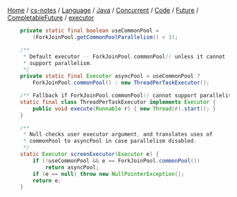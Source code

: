 [Home](https://mengxianbin.github.io) /
[cs-notes](https://mengxianbin.github.io/cs-notes/site) /
[Language](https://mengxianbin.github.io/cs-notes/site/Language) /
[Java](https://mengxianbin.github.io/cs-notes/site/Language/Java) /
[Concurrent](https://mengxianbin.github.io/cs-notes/site/Language/Java/Concurrent) /
[Code](https://mengxianbin.github.io/cs-notes/site/Language/Java/Concurrent/Code) /
[Future](https://mengxianbin.github.io/cs-notes/site/Language/Java/Concurrent/Code/Future) /
[CompletableFuture](https://mengxianbin.github.io/cs-notes/site/Language/Java/Concurrent/Code/Future/CompletableFuture) /
[executor](https://mengxianbin.github.io/cs-notes/site/Language/Java/Concurrent/Code/Future/CompletableFuture/executor)


```java
    private static final boolean useCommonPool =
        (ForkJoinPool.getCommonPoolParallelism() > 1);

    /**
     * Default executor -- ForkJoinPool.commonPool() unless it cannot
     * support parallelism.
     */
    private static final Executor asyncPool = useCommonPool ?
        ForkJoinPool.commonPool() : new ThreadPerTaskExecutor();

    /** Fallback if ForkJoinPool.commonPool() cannot support parallelism */
    static final class ThreadPerTaskExecutor implements Executor {
        public void execute(Runnable r) { new Thread(r).start(); }
    }

    /**
     * Null-checks user executor argument, and translates uses of
     * commonPool to asyncPool in case parallelism disabled.
     */
    static Executor screenExecutor(Executor e) {
        if (!useCommonPool && e == ForkJoinPool.commonPool())
            return asyncPool;
        if (e == null) throw new NullPointerException();
        return e;
    }
```

